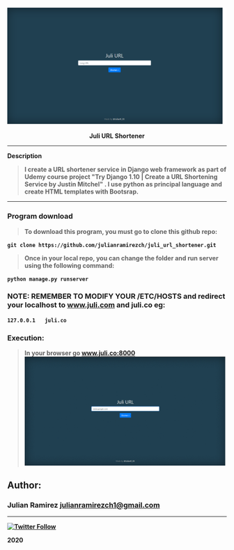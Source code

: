  ![juli.co](https://github.com/julianramirezch/juli_url_shortener/blob/master/src/juli_url_shortener.png)

<p align="center"> 
    <b>Juli URL Shortener<b>

---

Description

>I create a URL shortener service in Django web framework as part of Udemy course project "Try Django 1.10 | Create a URL Shortening Service by Justin Mitchel" . I use python as principal language and create HTML templates with Bootsrap.
---
### Program download
>To download this program, you must go to clone this github repo:

    git clone https://github.com/julianramirezch/juli_url_shortener.git

>Once in your local repo, you can change the folder and run server using the following command:

    python manage.py runserver

### NOTE: REMEMBER TO MODIFY YOUR /ETC/HOSTS and redirect your localhost to www.juli.com and juli.co eg:
    127.0.0.1   juli.co

### Execution:
> In your browser go www.juli.co:8000
![](https://github.com/julianramirezch/juli_url_shortener/blob/master/src/shortener.gif)    


## Author: 
### Julian Ramirez <julianramirezch1@gmail.com>
----
[![Twitter Follow](https://img.shields.io/twitter/follow/JulianR_30.svg?style=social&label=Follow)](https://twitter.com/JulianR_30)

2020
